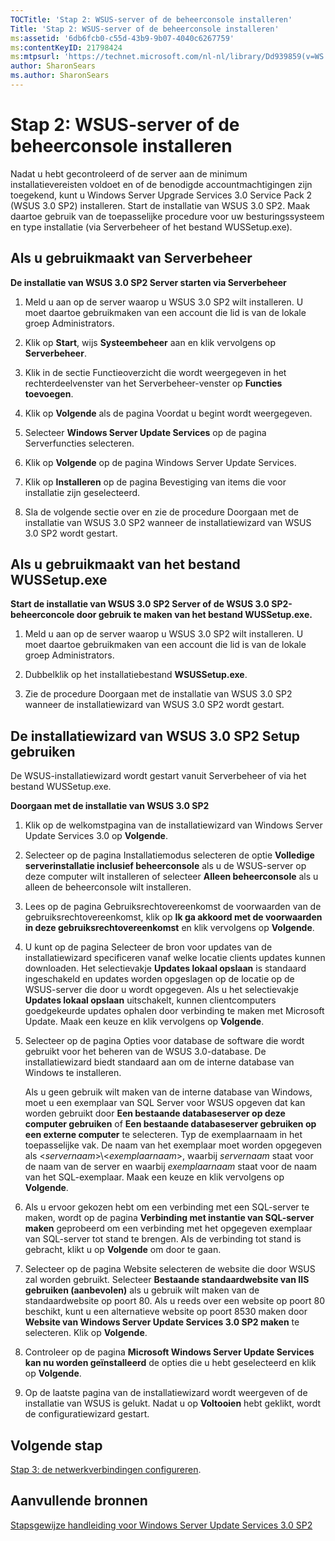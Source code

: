 ```yaml
---
TOCTitle: 'Stap 2: WSUS-server of de beheerconsole installeren'
Title: 'Stap 2: WSUS-server of de beheerconsole installeren'
ms:assetid: '6db6fcb0-c55d-43b9-9b07-4040c6267759'
ms:contentKeyID: 21798424
ms:mtpsurl: 'https://technet.microsoft.com/nl-nl/library/Dd939859(v=WS.10)'
author: SharonSears
ms.author: SharonSears
---
```


Stap 2: WSUS-server of de beheerconsole installeren
===================================================

Nadat u hebt gecontroleerd of de server aan de minimum installatievereisten voldoet en of de benodigde accountmachtigingen zijn toegekend, kunt u Windows Server Upgrade Services 3.0 Service Pack 2 (WSUS 3.0 SP2) installeren. Start de installatie van WSUS 3.0 SP2. Maak daartoe gebruik van de toepasselijke procedure voor uw besturingssysteem en type installatie (via Serverbeheer of het bestand WUSSetup.exe).

Als u gebruikmaakt van Serverbeheer
-----------------------------------

**De installatie van WSUS 3.0 SP2 Server starten via Serverbeheer**
1.  Meld u aan op de server waarop u WSUS 3.0 SP2 wilt installeren. U moet daartoe gebruikmaken van een account die lid is van de lokale groep Administrators.

2.  Klik op **Start**, wijs **Systeembeheer** aan en klik vervolgens op **Serverbeheer**.

3.  Klik in de sectie Functieoverzicht die wordt weergegeven in het rechterdeelvenster van het Serverbeheer-venster op **Functies toevoegen**.

4.  Klik op **Volgende** als de pagina Voordat u begint wordt weergegeven.

5.  Selecteer **Windows Server Update Services** op de pagina Serverfuncties selecteren.

6.  Klik op **Volgende** op de pagina Windows Server Update Services.

7.  Klik op **Installeren** op de pagina Bevestiging van items die voor installatie zijn geselecteerd.

8.  Sla de volgende sectie over en zie de procedure Doorgaan met de installatie van WSUS 3.0 SP2 wanneer de installatiewizard van WSUS 3.0 SP2 wordt gestart.

Als u gebruikmaakt van het bestand WUSSetup.exe
-----------------------------------------------

**Start de installatie van WSUS 3.0 SP2 Server of de WSUS 3.0 SP2-beheerconcole door gebruik te maken van het bestand WUSSetup.exe.**
1.  Meld u aan op de server waarop u WSUS 3.0 SP2 wilt installeren. U moet daartoe gebruikmaken van een account die lid is van de lokale groep Administrators.

2.  Dubbelklik op het installatiebestand **WSUSSetup.exe**.

3.  Zie de procedure Doorgaan met de installatie van WSUS 3.0 SP2 wanneer de installatiewizard van WSUS 3.0 SP2 wordt gestart.

De installatiewizard van WSUS 3.0 SP2 Setup gebruiken
-----------------------------------------------------

De WSUS-installatiewizard wordt gestart vanuit Serverbeheer of via het bestand WUSSetup.exe.

**Doorgaan met de installatie van WSUS 3.0 SP2**
1.  Klik op de welkomstpagina van de installatiewizard van Windows Server Update Services 3.0 op **Volgende**.

2.  Selecteer op de pagina Installatiemodus selecteren de optie **Volledige serverinstallatie inclusief beheerconsole** als u de WSUS-server op deze computer wilt installeren of selecteer **Alleen beheerconsole** als u alleen de beheerconsole wilt installeren.

3.  Lees op de pagina Gebruiksrechtovereenkomst de voorwaarden van de gebruiksrechtovereenkomst, klik op **Ik ga akkoord met de voorwaarden in deze gebruiksrechtovereenkomst** en klik vervolgens op **Volgende**.

4.  U kunt op de pagina Selecteer de bron voor updates van de installatiewizard specificeren vanaf welke locatie clients updates kunnen downloaden. Het selectievakje **Updates lokaal opslaan** is standaard ingeschakeld en updates worden opgeslagen op de locatie op de WSUS-server die door u wordt opgegeven. Als u het selectievakje **Updates lokaal opslaan** uitschakelt, kunnen clientcomputers goedgekeurde updates ophalen door verbinding te maken met Microsoft Update. Maak een keuze en klik vervolgens op **Volgende**.

5.  Selecteer op de pagina Opties voor database de software die wordt gebruikt voor het beheren van de WSUS 3.0-database. De installatiewizard biedt standaard aan om de interne database van Windows te installeren.

    Als u geen gebruik wilt maken van de interne database van Windows, moet u een exemplaar van SQL Server voor WSUS opgeven dat kan worden gebruikt door **Een bestaande databaseserver op deze computer gebruiken** of **Een bestaande databaseserver gebruiken op een externe computer** te selecteren. Typ de exemplaarnaam in het toepasselijke vak. De naam van het exemplaar moet worden opgegeven als &lt;*servernaam*&gt;\\&lt;*exemplaarnaam*&gt;, waarbij *servernaam* staat voor de naam van de server en waarbij *exemplaarnaam* staat voor de naam van het SQL-exemplaar. Maak een keuze en klik vervolgens op **Volgende**.

6.  Als u ervoor gekozen hebt om een verbinding met een SQL-server te maken, wordt op de pagina **Verbinding met instantie van SQL-server maken** geprobeerd om een verbinding met het opgegeven exemplaar van SQL-server tot stand te brengen. Als de verbinding tot stand is gebracht, klikt u op **Volgende** om door te gaan.

7.  Selecteer op de pagina Website selecteren de website die door WSUS zal worden gebruikt. Selecteer **Bestaande standaardwebsite van IIS gebruiken (aanbevolen)** als u gebruik wilt maken van de standaardwebsite op poort 80. Als u reeds over een website op poort 80 beschikt, kunt u een alternatieve website op poort 8530 maken door **Website van Windows Server Update Services 3.0 SP2 maken** te selecteren. Klik op **Volgende**.

8.  Controleer op de pagina **Microsoft Windows Server Update Services kan nu worden geïnstalleerd** de opties die u hebt geselecteerd en klik op **Volgende**.

9.  Op de laatste pagina van de installatiewizard wordt weergeven of de installatie van WSUS is gelukt. Nadat u op **Voltooien** hebt geklikt, wordt de configuratiewizard gestart.

Volgende stap
-------------

[Stap 3: de netwerkverbindingen configureren](https://technet.microsoft.com/42a144c5-f08e-4a6e-b360-47ddea77bd24).

Aanvullende bronnen
-------------------

[Stapsgewijze handleiding voor Windows Server Update Services 3.0 SP2](https://technet.microsoft.com/4b504edc-93b3-45b0-a7e8-d0107f1a4442)
